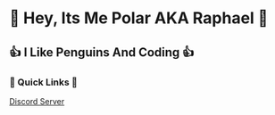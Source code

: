 # 👋 Hey, Its Me Polar AKA Raphael 👋

## 👍 I Like Penguins And Coding 👍

### 🔗 Quick Links 🔗

[Discord Server](https://dsc.gg/polar69)
